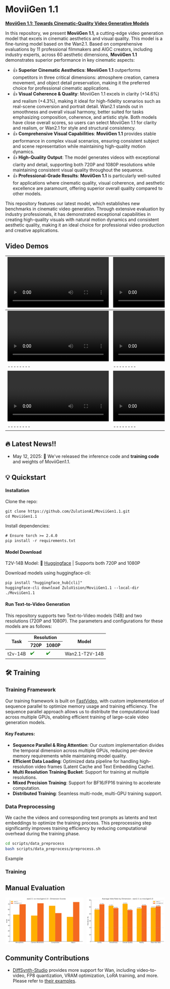 
# MoviiGen 1.1

[**MoviiGen 1.1: Towards Cinematic-Quality Video Generative Models**]("https://huggingface.co/ZuluVision/MoviiGen1.1") <be>

In this repository, we present **MoviiGen 1.1**, a cutting-edge video generation model that excels in cinematic aesthetics and visual quality. This model is a fine-tuning model based on the Wan2.1. Based on comprehensive evaluations by 11 professional filmmakers and AIGC creators, including industry experts, across 60 aesthetic dimensions, **MoviiGen 1.1** demonstrates superior performance in key cinematic aspects:

- 👍 **Superior Cinematic Aesthetics**: **MoviiGen 1.1** outperforms competitors in three critical dimensions: atmosphere creation, camera movement, and object detail preservation, making it the preferred choice for professional cinematic applications. 
- 👍 **Visual Coherence & Quality**: MoviiGen 1.1 excels in clarity (+14.6%) and realism (+4.3%), making it ideal for high-fidelity scenarios such as real-scene conversion and portrait detail. Wan2.1 stands out in smoothness and overall visual harmony, better suited for tasks emphasizing composition, coherence, and artistic style. Both models have close overall scores, so users can select MoviiGen 1.1 for clarity and realism, or Wan2.1 for style and structural consistency.
- 👍 **Comprehensive Visual Capabilities**: **MoviiGen 1.1** provides stable performance in complex visual scenarios, ensuring consistent subject and scene representation while maintaining high-quality motion dynamics.
- 👍 **High-Quality Output**: The model generates videos with exceptional clarity and detail, supporting both 720P and 1080P resolutions while maintaining consistent visual quality throughout the sequence.
- 👍 **Professional-Grade Results**: **MoviiGen 1.1** is particularly well-suited for applications where cinematic quality, visual coherence, and aesthetic excellence are paramount, offering superior overall quality compared to other models.

This repository features our latest model, which establishes new benchmarks in cinematic video generation. Through extensive evaluation by industry professionals, it has demonstrated exceptional capabilities in creating high-quality visuals with natural motion dynamics and consistent aesthetic quality, making it an ideal choice for professional video production and creative applications.

## Video Demos

| <video width="320" controls><source src="assets/79_1920*1056_seed3732225395.mp4" type="video/mp4">Your browser does not support the video tag.</video> | <video width="320" controls><source src="assets/150_1920*1056_seed1674457713.mp4" type="video/mp4">Your browser does not support the video tag.</video> | <video width="320" controls><source src="assets/143_1920*1056_seed3114534932.mp4" type="video/mp4">Your browser does not support the video tag.</video> | <video width="320" controls><source src="assets/94_1920*1056_seed3693446494.mp4" type="video/mp4">Your browser does not support the video tag.</video> |
|--------|--------|--------|--------|
| <video width="320" controls><source src="assets/23_1920*1056_seed3934691816.mp4" type="video/mp4">Your browser does not support the video tag.</video> | <video width="320" controls><source src="assets/13_1920*1056..mp4" type="video/mp4">Your browser does not support the video tag.</video> | <video width="320" controls><source src="assets/26_1920*1056..mp4" type="video/mp4">Your browser does not support the video tag.</video> | <video width="320" controls><source src="assets/39_1920*1056..mp4" type="video/mp4">Your browser does not support the video tag.</video> |
|--------|--------|--------|--------|
| <video width="320" controls><source src="assets/100_1920*1056_seed2949593166.mp4" type="video/mp4">Your browser does not support the video tag.</video> | <video width="320" controls><source src="assets/54_1920*1056..mp4" type="video/mp4">Your browser does not support the video tag.</video> | <video width="320" controls><source src="assets/107_1920*1056_seed525896597.mp4" type="video/mp4">Your browser does not support the video tag.</video> | <video width="320" controls><source src="assets/94_1920*1056_seed3693446494.mp4" type="video/mp4">Your browser does not support the video tag.</video> |
|--------|--------|--------|--------|

## 🔥 Latest News!!

* May 12, 2025: 👋 We've released the inference code and **training code** and weights of MoviiGen1.1.

## 💡 Quickstart

#### Installation
Clone the repo:
```
git clone https://github.com/ZulutionAI/MoviiGen1.1.git
cd MoviiGen1.1
```

Install dependencies:
```
# Ensure torch >= 2.4.0
pip install -r requirements.txt
```

#### Model Download

T2V-14B  Model: 🤗 [Huggingface](https://huggingface.co/ZuluVision/MoviiGen1.1)          | Supports both 720P and 1080P


Download models using huggingface-cli:
```
pip install "huggingface_hub[cli]"
huggingface-cli download ZuluVision/MoviiGen1.1 --local-dir ./MoviiGen1.1
```

#### Run Text-to-Video Generation

This repository supports two Text-to-Video models (14B) and two resolutions (720P and 1080P). The parameters and configurations for these models are as follows:

<table>
    <thead>
        <tr>
            <th rowspan="2">Task</th>
            <th colspan="2">Resolution</th>
            <th rowspan="2">Model</th>
        </tr>
        <tr>
            <th>720P</th>
            <th>1080P</th>
        </tr>
    </thead>
    <tbody>
        <tr>
            <td>t2v-14B</td>
            <td style="color: green;">✔️</td>
            <td style="color: green;">✔️</td>
            <td>Wan2.1-T2V-14B</td>
        </tr>
    </tbody>
</table>


## 🛠️ Training

### Training Framework

Our training framework is built on [FastVideo](https://github.com/hao-ai-lab/FastVideo), with custom implementation of sequence parallel to optimize memory usage and training efficiency. The sequence parallel approach allows us to distribute the computational load across multiple GPUs, enabling efficient training of large-scale video generation models.

#### Key Features:

- **Sequence Parallel & Ring Attention**: Our custom implementation divides the temporal dimension across multiple GPUs, reducing per-device memory requirements while maintaining model quality.
- **Efficient Data Loading**: Optimized data pipeline for handling high-resolution video frames (Latent Cache and Text Embedding Cache). 
- **Multi Resolution Training Bucket**: Support for training at multiple resolutions.
- **Mixed Precision Training**: Support for BF16/FP16 training to accelerate computation.
- **Distributed Training**: Seamless multi-node, multi-GPU training support.

### Data Preprocessing

We cache the videos and corresponding text prompts as latents and text embeddings to optimize the training process. This preprocessing step significantly improves training efficiency by reducing computational overhead during the training phase.

```bash
cd scripts/data_preprocess
bash scripts/data_preprocess/preprocess.sh
```

Example

### Training




## Manual Evaluation

<div style="display: flex; justify-content: space-between;">
    <div style="flex: 1; margin-right: 10px;"><img src="assets/movie_asethetic.png" alt="Movie Aesthetic Evaluation" style="width: 100%;" /></div>
    <div style="flex: 1;"><img src="assets/visual_quality.png" alt="Movie Aesthetic Evaluation" style="width: 100%;" /></div>
</div>



## Community Contributions
- [DiffSynth-Studio](https://github.com/modelscope/DiffSynth-Studio) provides more support for Wan, including video-to-video, FP8 quantization, VRAM optimization, LoRA training, and more. Please refer to [their examples](https://github.com/modelscope/DiffSynth-Studio/tree/main/examples/wanvideo).



